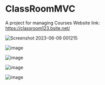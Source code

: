 # ClassRoomMVC

A project for managing Courses
Website link: https://classroom123.bsite.net/

![Screenshot 2023-06-09 001215](https://github.com/Xondamir02/ClassRoomMVC/assets/89469811/8e97575c-02da-416f-9fd7-4976b7cd9507)

![image](https://github.com/Xondamir02/ClassRoomMVC/assets/89469811/c6051b7a-836b-4457-b941-3b5254677da4)

![image](https://github.com/Xondamir02/ClassRoomMVC/assets/89469811/08a769ba-94b9-4bd5-a841-c6fe36f11094)

![image](https://github.com/Xondamir02/ClassRoomMVC/assets/89469811/7a85f26c-af30-46e4-89af-91f9810b6ce6)

![image](https://github.com/Xondamir02/ClassRoomMVC/assets/89469811/3b2f7e04-4954-4848-a023-bd0cffd8b16f)
